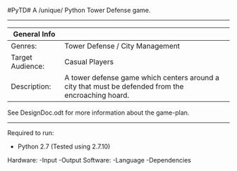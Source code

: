 
#PyTD#
A /unique/ Python Tower Defense game.


---

|General Info     |                                 |
| --------------- | ------------------------------- |
|Genres:          | Tower Defense / City Management |
|Target Audience: | Casual Players                  |
|Description:     | A tower defense game which centers around a city that must be defended from the encroaching hoard. |


See DesignDoc.odt for more information about the game-plan.

---

Required to run:

+ Python 2.7 (Tested using 2.7.10)


Hardware:
-Input
-Output
Software:
-Language
-Dependencies
